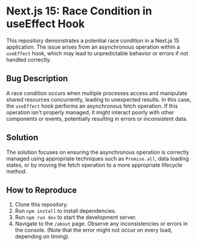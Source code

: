 # Next.js 15: Race Condition in useEffect Hook

This repository demonstrates a potential race condition in a Next.js 15 application.  The issue arises from an asynchronous operation within a `useEffect` hook, which may lead to unpredictable behavior or errors if not handled correctly. 

## Bug Description

A race condition occurs when multiple processes access and manipulate shared resources concurrently, leading to unexpected results. In this case, the `useEffect` hook performs an asynchronous fetch operation. If this operation isn't properly managed, it might interact poorly with other components or events, potentially resulting in errors or inconsistent data. 

## Solution

The solution focuses on ensuring the asynchronous operation is correctly managed using appropriate techniques such as `Promise.all`, data loading states, or by moving the fetch operation to a more appropriate lifecycle method.

## How to Reproduce

1. Clone this repository.
2. Run `npm install` to install dependencies.
3. Run `npm run dev` to start the development server.
4. Navigate to the `/about` page.  Observe any inconsistencies or errors in the console. (Note that the error might not occur on every load, depending on timing).